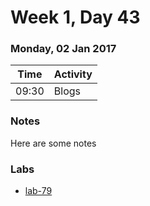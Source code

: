 # Week 1, Day 43

### Monday, 02 Jan 2017

| Time | Activity |
| --- | --- |
| 09:30 | Blogs |

### Notes

Here are some notes

### Labs

- [lab-79](http://www.github.com/learn-co-students/lab-79-web-1117)

